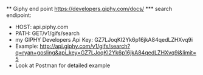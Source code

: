 ** Giphy end point https://developers.giphy.com/docs/
*** search endipoint:
* HOST: api.piphy.com
* PATH: GET/v1/gifs/search
* my GIPHY Developers Api Key: GZ7LJoqKI2Yk6p16jkA84qedLZHXvq9i
* Example: http://api.giphy.com/v1/gifs/search?q=ryan+gosling&api_key=GZ7LJoqKI2Yk6p16jkA84qedLZHXvq9i&limit=5
* Look at Postman for detailed example